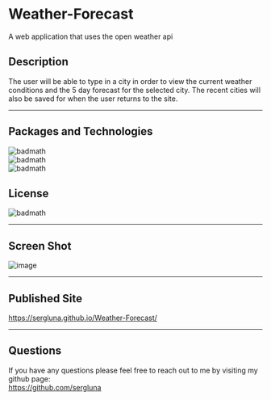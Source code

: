 # Weather-Forecast
A web application that uses the open weather api


## Description
The user will be able to type in a city in order to view the current weather conditions and the 5 day forecast for the selected city. The recent cities will also be saved for when the user returns to the site.

---

## Packages and Technologies

![badmath](https://img.shields.io/badge/Language-JavaScript-blue)  
![badmath](https://img.shields.io/badge/CSS-Bootstrap-blueviolet)  
![badmath](https://img.shields.io/badge/API-OpenWaether-important)

## License
![badmath](https://img.shields.io/badge/License-MIT-red)

---

## Screen Shot

![image](https://user-images.githubusercontent.com/111019074/216784781-dccb9f89-c7f7-464d-b283-d86e373a7d87.png)

---

## Published Site

https://sergluna.github.io/Weather-Forecast/

---

## Questions

If you have any questions please feel free to reach out to me by visiting my github page:  
https://github.com/sergluna





